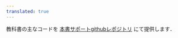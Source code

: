 ```yaml
---
translated: true
---
```

教科書の主なコードを
[本書サポートgithubレポジトリ](https://github.com/AtsushiOhori/compiler-text)
にて提供します．
